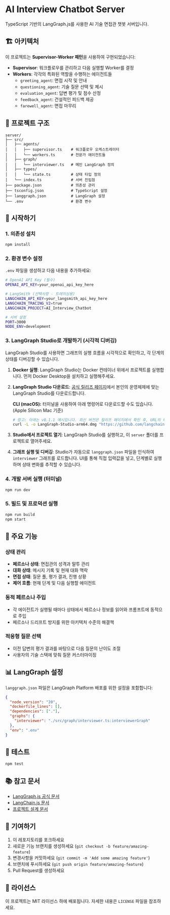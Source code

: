 # AI Interview Chatbot Server

TypeScript 기반의 LangGraph.js를 사용한 AI 기술 면접관 챗봇 서버입니다.

## 🏗️ 아키텍처

이 프로젝트는 **Supervisor-Worker 패턴**을 사용하여 구현되었습니다:

- **Supervisor**: 워크플로우를 관리하고 다음 실행할 Worker를 결정
- **Workers**: 각각의 특화된 역할을 수행하는 에이전트들
  - `greeting_agent`: 면접 시작 및 안내
  - `questioning_agent`: 기술 질문 선택 및 제시
  - `evaluation_agent`: 답변 평가 및 점수 산정
  - `feedback_agent`: 건설적인 피드백 제공
  - `farewell_agent`: 면접 마무리

## 📁 프로젝트 구조

```
server/
├── src/
│   ├── agents/
│   │   ├── supervisor.ts    # 워크플로우 오케스트레이터
│   │   └── workers.ts       # 전문가 에이전트들
│   ├── graph/
│   │   └── interviewer.ts   # 메인 LangGraph 정의
│   ├── types/
│   │   └── state.ts         # 상태 타입 정의
│   └── index.ts             # 서버 진입점
├── package.json             # 의존성 관리
├── tsconfig.json            # TypeScript 설정
├── langgraph.json           # LangGraph 설정
└── .env                     # 환경 변수
```

## 🚀 시작하기

### 1. 의존성 설치

```bash
npm install
```

### 2. 환경 변수 설정

`.env` 파일을 생성하고 다음 내용을 추가하세요:

```bash
# OpenAI API Key (필수)
OPENAI_API_KEY=your_openai_api_key_here

# LangSmith (선택사항 - 트레이싱용)
LANGCHAIN_API_KEY=your_langsmith_api_key_here
LANGCHAIN_TRACING_V2=true
LANGCHAIN_PROJECT=AI_Interview_Chatbot

# 서버 설정
PORT=3000
NODE_ENV=development
```

### 3. LangGraph Studio로 개발하기 (시각적 디버깅)

LangGraph Studio를 사용하면 그래프의 실행 흐름을 시각적으로 확인하고, 각 단계의 상태를 디버깅할 수 있습니다.

1.  **Docker 실행**: LangGraph Studio는 Docker 컨테이너 위에서 프로젝트를 실행합니다. 먼저 Docker Desktop을 설치하고 실행해주세요.
2.  **LangGraph Studio 다운로드**: [공식 릴리즈 페이지](https://github.com/langchain-ai/langgraph/releases)에서 본인의 운영체제에 맞는 LangGraph Studio를 다운로드합니다.

    **CLI (macOS):**
    터미널을 사용하여 아래 명령어로 다운로드할 수도 있습니다. (Apple Silicon Mac 기준)
    ```bash
    # 참고: 아래는 v0.1.1 예시입니다. 최신 버전은 릴리즈 페이지에서 확인 후, URL의 버전 정보를 수정하여 실행하세요.
    curl -L -o LangGraph-Studio-arm64.dmg "https://github.com/langchain-ai/langgraph/releases/download/v0.1.1/LangGraph-Studio-0.1.1-arm64.dmg"
    ```

3.  **Studio에서 프로젝트 열기**: LangGraph Studio를 실행하고, 이 `server` 폴더를 프로젝트로 열어주세요.
4.  **그래프 실행 및 디버깅**: Studio가 자동으로 `langgraph.json` 파일을 인식하여 `interviewer` 그래프를 로드합니다. UI를 통해 직접 입력값을 넣고, 단계별로 실행하며 상태 변화를 추적할 수 있습니다.

### 4. 개발 서버 실행 (터미널)

```bash
npm run dev
```

### 5. 빌드 및 프로덕션 실행

```bash
npm run build
npm start
```

## 🔧 주요 기능

### 상태 관리
- **페르소나 상태**: 면접관의 성격과 말투 관리
- **대화 상태**: 메시지 기록 및 현재 대화 맥락
- **면접 상태**: 질문 풀, 평가 결과, 진행 상황
- **제어 흐름**: 현재 단계 및 다음 실행할 에이전트

### 동적 페르소나 주입
- 각 에이전트가 실행될 때마다 상태에서 페르소나 정보를 읽어와 프롬프트에 동적으로 주입
- 페르소나 드리프트 방지를 위한 아키텍처 수준의 해결책

### 적응형 질문 선택
- 이전 답변의 평가 결과를 바탕으로 다음 질문의 난이도 조절
- 사용자의 기술 스택에 맞춰 질문 커스터마이징

## 📊 LangGraph 설정

`langgraph.json` 파일은 LangGraph Platform 배포를 위한 설정을 포함합니다:

```json
{
  "node_version": "20",
  "dockerfile_lines": [],
  "dependencies": ["."],
  "graphs": {
    "interviewer": "./src/graph/interviewer.ts:interviewerGraph"
  },
  "env": ".env"
}
```

## 🧪 테스트

```bash
npm test
```

## 📚 참고 문서

- [LangGraph.js 공식 문서](https://langchain-ai.github.io/langgraphjs/)
- [LangChain.js 문서](https://js.langchain.com/)
- [프로젝트 설계 문서](../docs/chatbot/)

## 🤝 기여하기

1. 이 레포지토리를 포크하세요
2. 새로운 기능 브랜치를 생성하세요 (`git checkout -b feature/amazing-feature`)
3. 변경사항을 커밋하세요 (`git commit -m 'Add some amazing feature'`)
4. 브랜치에 푸시하세요 (`git push origin feature/amazing-feature`)
5. Pull Request를 생성하세요

## 📝 라이선스

이 프로젝트는 MIT 라이선스 하에 배포됩니다. 자세한 내용은 `LICENSE` 파일을 참조하세요. 